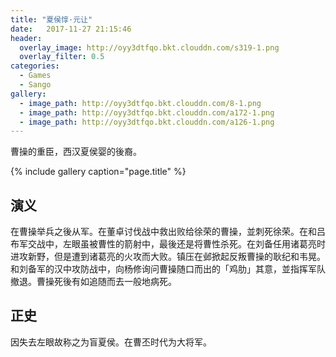 ```yaml
---
title: "夏侯惇·元让"
date:   2017-11-27 21:15:46
header:
  overlay_image: http://oyy3dtfqo.bkt.clouddn.com/s319-1.png
  overlay_filter: 0.5
categories:
  - Games
  - Sango
gallery:
  - image_path: http://oyy3dtfqo.bkt.clouddn.com/8-1.png
  - image_path: http://oyy3dtfqo.bkt.clouddn.com/a172-1.png
  - image_path: http://oyy3dtfqo.bkt.clouddn.com/a126-1.png
---
```


曹操的重臣，西汉夏侯婴的後裔。

{% include gallery caption="page.title" %}

## 演义

在曹操举兵之後从军。在董卓讨伐战中救出败给徐荣的曹操，並刺死徐荣。在和吕布军交战中，左眼虽被曹性的箭射中，最後还是将曹性杀死。在刘备任用诸葛亮时进攻新野，但是遭到诸葛亮的火攻而大败。镇压在邺掀起反叛曹操的耿纪和韦晃。和刘备军的汉中攻防战中，向杨修询问曹操随口而出的「鸡肋」其意，並指挥军队撤退。曹操死後有如追随而去一般地病死。

## 正史

因失去左眼故称之为盲夏侯。在曹丕时代为大将军。
